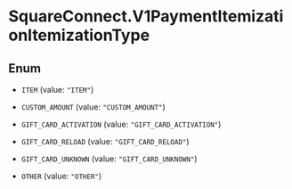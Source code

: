 # SquareConnect.V1PaymentItemizationItemizationType

## Enum


* `ITEM` (value: `"ITEM"`)

* `CUSTOM_AMOUNT` (value: `"CUSTOM_AMOUNT"`)

* `GIFT_CARD_ACTIVATION` (value: `"GIFT_CARD_ACTIVATION"`)

* `GIFT_CARD_RELOAD` (value: `"GIFT_CARD_RELOAD"`)

* `GIFT_CARD_UNKNOWN` (value: `"GIFT_CARD_UNKNOWN"`)

* `OTHER` (value: `"OTHER"`)


